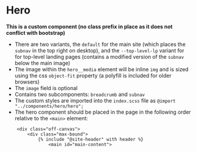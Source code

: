 # Hero

**This is a custom component (no class prefix in place as it does not conflict with bootstrap)**

- There are two variants, the `default` for the main site (which places the `subnav` in the top right on desktop), and the `--top-level-lp` variant for for top-level landing pages (contains a modified version of the `subnav` below the main image)
- The image within the `hero__media` element will be inline `img` and is sized using the css `object-fit` property (a polyfill is included for older browsers)
- The `image` field is optional
- Contains two subcomponents: `breadcrumb` and `subnav`
- The custom styles are imported into the `index.scss` file as `@import "../components/hero/hero";`
- The hero component should be placed in the page in the following order relative to the `<main>` element:

```
    <div class="off-canvas">
        <div class="max-bound">
            {% include "@site-header" with header %}
                <main id="main-content">
```
